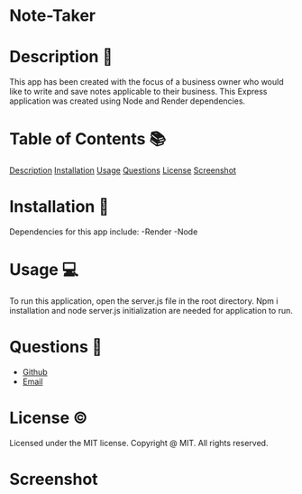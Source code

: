 # Note-Taker

# Description 📝
This app has been created with the focus of a business owner who would like to write and save notes applicable to their business. This Express application was created using Node and Render dependencies.

# Table of Contents 📚

[Description](#description-📝)
[Installation](#installation-📎)
[Usage](#usage-💻)
[Questions](#questions-📨)
[License](#license-©)
[Screenshot](#screenshot)

# Installation 📎
Dependencies for this app include:
-Render
-Node

# Usage 💻
To run this application, open the server.js file in the root directory. Npm i installation and node server.js initialization are needed for application to run.

# Questions 📨

- [Github](https://github.com/erikaylopez)
- [Email](mailto:eylopez8686@gmail.com)

# License ©
Licensed under the MIT license. Copyright @ MIT. All rights reserved.

# Screenshot

